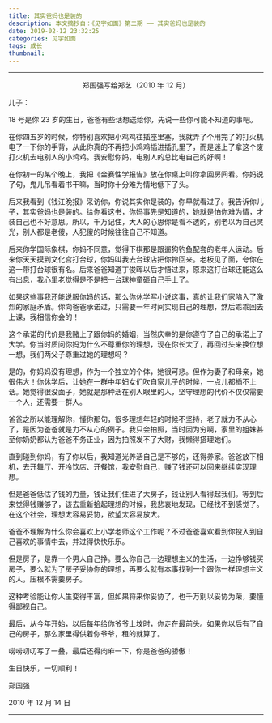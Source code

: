 ```yaml
---
title: 其实爸妈也是装的
description: 本文摘抄自：《见字如面》第二期 —— 其实爸妈也是装的
date: 2019-02-12 23:32:25
categories: 见字如面
tags: 成长
thumbnail: 
---
```


---

<p style="text-align: center">郑国强写给郑艺（2010 年 12 月）</p>

儿子：

18 号是你 23 岁的生日，爸爸有些话想送给你，先说一些你可能不知道的事吧。

在你四五岁的时候，你特别喜欢把小鸡鸡往插座里塞，我就弄了个用完了的打火机电了一下你的手背，从此你真的不再把小鸡鸡插进插孔里了，而是迷上了拿这个废打火机去电别人的小鸡鸡。我安慰你妈，电别人的总比电自己的好啊！

在你初一的某个晚上，我把《金赛性学报告》放在你桌上叫你拿回房间看。你妈说了句，鬼儿吊看着书干嘛，当时你十分难为情地低下了头。

<!-- more -->

后来我看到《钱江晚报》采访你，你说其实你是装的，你早就看过了。我告诉你儿子，其实爸妈也是装的。给你看这书，你妈事先是知道的，她就是怕你难为情，才装自己也不好意思。所以，千万记住，大人的心思你是看不透的，别老以为自己灵光，别人都是老傻，人犯傻的时候往往自己不知道。

后来你学国际象棋，你妈不同意，觉得下棋那是跟遛狗钓鱼配套的老年人运动。后来你天天摸到文化宫打台球，你妈叫我去台球店把你拎回来。老板见了面，夸你在这一带打台球很有名。后来爸爸知道丁俊晖以后才悟过来，原来这打台球还能这么有出息，我心里老觉得是不是把一台球神童砸自己手上了。

如果这些事我还能说服你妈的话，那么你休学写小说这事，真的让我们家陷入了激烈的家庭矛盾。你向爸爸承诺过，只需要一年时间实现自己的理想，然后乖乖回去上课，我相信你会的！

这个承诺的代价是我赌上了跟你妈的婚姻，当然庆幸的是你遵守了自己的承诺上了大学。你当时质问你妈为什么不尊重你的理想，现在你长大了，再回过头来换位想一想，我们两父子尊重过她的理想吗？

是的，你妈妈没有理想，作为一个独立的个体，她很可悲。但作为妻子和母亲，她很伟大！你休学后，让她在一群中年妇女们吹自家儿子的时候，一点儿都插不上话。她觉得很没面子，她就是那种活在别人眼里的人，坚守理想的代价不仅仅需要一个人，还需要一群人。

爸爸之所以能理解你，懂你那句，很多理想年轻的时候不坚持，老了就力不从心了，是因为爸爸就是力不从心的例子。我只会拍照，当时因为穷啊，家里的姐妹甚至你奶奶都认为爸爸不务正业，因为拍照发不了大财，我懒得搭理她们。

直到碰到你妈，有了你以后，我知道光养活自己是不够的，还得养家。爸爸放下相机，去开舞厅、开冷饮店、开餐馆，我安慰自己，赚了钱还可以回来继续实现理想。

但是爸爸低估了钱的力量，钱让我们住进了大房子，钱让别人看得起我们。等到后来觉得钱赚够了，该去重新拾起理想的时候，我悲哀地发现，已经找不到感觉了。在这个社会，理想太容易妥协，欲望太容易放大。

爸爸不理解为什么你会喜欢上小学老师这个工作呢？不过爸爸喜欢看到你投入到自己喜欢的事情中去，并过得快快乐乐。

但是房子，是靠一个男人自己挣。要么你自己一边理想主义的生活，一边挣够钱买房子，要么就为了房子妥协你的理想，再要么就有本事找到一个跟你一样理想主义的人，压根不需要房子。

这种考验能让你人生变得丰富，但如果将来你妥协了，也千万别以妥协为荣，要懂得鄙视自己。

最后，从今年开始，以后每年给你爷爷上坟时，你走在最前头。如果你以后有了自己的房子，那么家里得供着你爷爷，租的就算了。

唠唠叨叨写了一叠，最后还得肉麻一下，你是爸爸的骄傲！

生日快乐，一切顺利！

郑国强

2010 年 12 月 14 日

---
